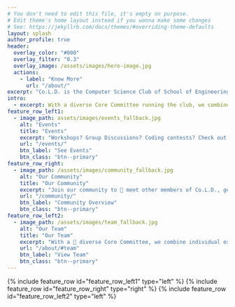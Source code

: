```yaml
---
# You don't need to edit this file, it's empty on purpose.
# Edit theme's home layout instead if you wanna make some changes
# See: https://jekyllrb.com/docs/themes/#overriding-theme-defaults
layout: splash
author_profile: true
header:
  overlay_color: "#000"
  overlay_filter: "0.3"
  overlay_image: /assets/images/hero-image.jpg
  actions:
    - label: "Know More"
      url: "/about/"
excerpt: "Co.L.D. is the Computer Science Club of School of Engineering, JNU. We help the students of SE to come together and become a part of the institute's coding community. "
intro:
  - excerpt: With a diverse Core Committee running the club, we combine individual expertise and insight to help our members grow their professional skills while also serving as a link to the professional industry by making available to our members a plethora of oppurtunites.
feature_row_left1:
  - image_path: assets/images/events_fallback.jpg
    alt: "Events"
    title: "Events"
    excerpt: "Workshops? Group Discussions? Coding contests? Check out all 📅 events organised by Co.L.D. here."
    url: "/events/"
    btn_label: "See Events"
    btn_class: "btn--primary"
feature_row_right:
  - image_path: /assets/images/community_fallback.jpg
    alt: "Our Community"
    title: "Our Community"
    excerpt: "Join our community to 🤝 meet other members of Co.L.D., get to work on new 🔧🚧 projects, and 🎤 talk to our Core Committee. "
    url: "/community/"
    btn_label: "Community Overview"
    btn_class: "btn--primary"
feature_row_left2:
  - image_path: /assets/images/team_fallback.jpg
    alt: "Our Team"
    title: "Our Team"
    excerpt: "With a 🌈 diverse Core Committee, we combine individual expertise and insight to run the club."
    url: "/about/#team"
    btn_label: "View Team"
    btn_class: "btn--primary"
---
```

<!--
{% include feature_row id="intro" type="center" %} -->

{% include feature_row id="feature_row_left1" type="left" %}
{% include feature_row id="feature_row_right" type="right" %}
{% include feature_row id="feature_row_left2" type="left" %}
